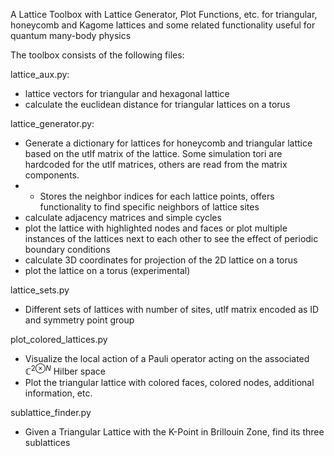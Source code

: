 A Lattice Toolbox
with Lattice Generator, Plot Functions, etc. for triangular, honeycomb and Kagome lattices and some related functionality useful for quantum many-body physics

The toolbox consists of the following files:


lattice_aux.py:
  - lattice vectors for triangular and hexagonal lattice
  - calculate the euclidean distance for triangular lattices on a torus
  
  lattice_generator.py:
  - Generate a dictionary for lattices for honeycomb and triangular lattice based on the utlf matrix of the lattice. Some simulation tori are hardcoded for the utlf matrices, others are read from the matrix components. 
  - - Stores the neighbor indices for each lattice points, offers functionality to find specific neighbors of lattice sites
  - calculate adjacency matrices and simple cycles
  - plot the lattice with highlighted nodes and faces or plot multiple instances of the lattices next to each other to see the effect of periodic boundary conditions
  - calculate 3D coordinates for projection of the 2D lattice on a torus
  - plot the lattice on a torus (experimental)

lattice_sets.py
- Different sets of lattices with number of sites, utlf matrix encoded as ID and symmetry point group


plot_colored_lattices.py
- Visualize the local action of a Pauli operator acting on the associated ${\mathbb{C}^2}^{\otimes N}$ Hilber space
- Plot the triangular lattice with colored faces, colored nodes, additional information, etc.

sublattice_finder.py
- Given a Triangular Lattice with the K-Point in Brillouin Zone, find its three sublattices
